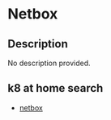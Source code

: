 # Netbox

## Description

No description provided.

## k8 at home search

- [netbox](https://nanne.dev/k8s-at-home-search/#/netbox)
